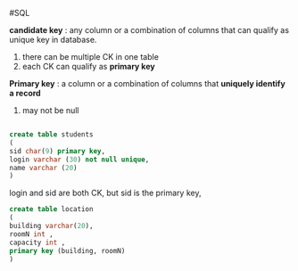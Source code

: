 

#SQL 

**candidate key** : any column or a combination of columns that can qualify as unique key in database. 

 1. there can be multiple CK in one table 
 2. each CK can qualify as **primary key**

**Primary key** : a column or a combination of columns that **uniquely identify a record** 

1. may not be null 

```sql

create table students 
(
sid char(9) primary key, 
login varchar (30) not null unique, 
name varchar (20)
)
```

login and sid are both CK, but sid is the primary key, 

```sql
create table location 
(
building varchar(20),
roomN int , 
capacity int , 
primary key (building, roomN)
)
```